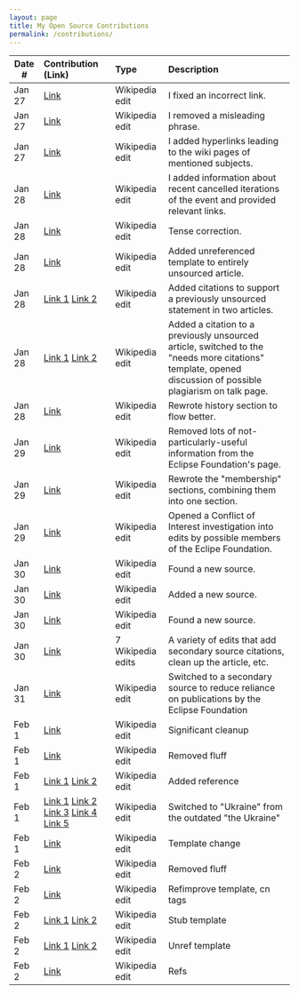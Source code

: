 ```yaml
---
layout: page
title: My Open Source Contributions
permalink: /contributions/
---
```


<!--
Type of the contribution should be "Wikipedia edit", "OpenStreet Map feature", "Documentation", "Course website", "Blog",
"Browser Add-on", etc.

The description should include a brief summary of what you did.

The link should bring us to a public page that shows your contribution. 

Replace the first row with your own contribution. 

-->





| Date #       | Contribution (Link)  | Type  | Description |
|---|:---|:---|:---|
| Jan 27 | [Link](https://en.wikipedia.org/w/index.php?title=List_of_songs_featured_in_Shrek&diff=prev&oldid=1068347586) | Wikipedia edit | I fixed an incorrect link. |
| Jan 27 | [Link](https://en.wikipedia.org/w/index.php?title=Rolling_Stone&diff=prev&oldid=1068352323) | Wikipedia edit | I removed a misleading phrase. |
| Jan 27 | [Link](https://en.wikipedia.org/w/index.php?title=Rolling_Stone&diff=prev&oldid=1068353442) | Wikipedia edit | I added hyperlinks leading to the wiki pages of mentioned subjects. |
| Jan 28 | [Link](https://en.wikipedia.org/w/index.php?title=Cotswold_Olimpick_Games&diff=prev&oldid=1068404521) | Wikipedia edit | I added information about recent cancelled iterations of the event and provided relevant links. |
| Jan 28 | [Link](https://en.wikipedia.org/w/index.php?title=Ed_Gonzalez&diff=prev&oldid=1068480246) | Wikipedia edit | Tense correction. |
| Jan 28 | [Link](https://en.wikipedia.org/w/index.php?title=White_v_Bluett&diff=prev&oldid=1068501347) | Wikipedia edit | Added unreferenced template to entirely unsourced article. |
| Jan 28 | [Link 1](https://en.wikipedia.org/w/index.php?title=St_Mary_and_St_John%27s_Church,_Hardraw&diff=prev&oldid=1068516732) [Link 2](https://en.wikipedia.org/w/index.php?title=Darrowby&type=revision&diff=1068517126&oldid=1061488101) | Wikipedia edit | Added citations to support a previously unsourced statement in two articles. |
| Jan 28 | [Link 1](https://en.wikipedia.org/w/index.php?title=Paul_Dekker&type=revision&diff=1068520678&oldid=1064802206) [Link 2](https://en.wikipedia.org/w/index.php?title=Talk%3APaul_Dekker&type=revision&diff=1068520455&oldid=777500546) | Wikipedia edit | Added a citation to a previously unsourced article, switched to the "needs more citations" template, opened discussion of possible plagiarism on talk page. |
| Jan 28 | [Link](https://en.wikipedia.org/w/index.php?title=Sleeman_Centre_(Brisbane)&diff=prev&oldid=1068537111) | Wikipedia edit | Rewrote history section to flow better. |
| Jan 29 | [Link](https://en.wikipedia.org/w/index.php?title=Eclipse_Foundation&type=revision&diff=1068575135&oldid=1058934986) | Wikipedia edit | Removed lots of not-particularly-useful information from the Eclipse Foundation's page. |
| Jan 29 | [Link](https://en.wikipedia.org/w/index.php?title=Eclipse_Foundation&diff=prev&oldid=1068679045) | Wikipedia edit | Rewrote the "membership" sections, combining them into one section. |
| Jan 29 | [Link](https://en.wikipedia.org/w/index.php?title=Wikipedia%3AConflict_of_interest%2FNoticeboard&type=revision&diff=1068688367&oldid=1068637027) | Wikipedia edit | Opened a Conflict of Interest investigation into edits by possible members of the Eclipe Foundation. |
| Jan 30 | [Link](https://en.wikipedia.org/w/index.php?title=Paul_Dekker&type=revision&diff=1068894441&oldid=1068762759) | Wikipedia edit | Found a new source. |
| Jan 30 | [Link](https://en.wikipedia.org/w/index.php?title=Eclipse_Foundation&diff=prev&oldid=1068908320) | Wikipedia edit | Added a new source. |
| Jan 30 | [Link](https://en.wikipedia.org/w/index.php?title=Eclipse_Foundation&type=revision&diff=1068928802&oldid=1068926256) | Wikipedia edit | Found a new source. |
| Jan 30 | [Link](https://en.wikipedia.org/w/index.php?title=Eclipse_Foundation&type=revision&diff=1068981657&oldid=1068956222) | 7 Wikipedia edits | A variety of edits that add secondary source citations, clean up the article, etc. |
| Jan 31 | [Link](https://en.wikipedia.org/w/index.php?title=Eclipse_Foundation&type=revision&diff=1069080076&oldid=1069015894) | Wikipedia edit | Switched to a secondary source to reduce reliance on publications by the Eclipse Foundation |
| Feb 1 | [Link](https://en.wikipedia.org/w/index.php?title=Paul_Dekker&type=revision&diff=1069330858&oldid=1069050947) | Wikipedia edit | Significant cleanup |
| Feb 1 | [Link](https://en.wikipedia.org/w/index.php?title=John_Norum_discography&diff=prev&oldid=1069502836) | Wikipedia edit | Removed fluff |
| Feb 1 | [Link 1](https://en.wikipedia.org/w/index.php?title=Alcoholic_beverage_control_state&diff=prev&oldid=1069396574) [Link 2](https://en.wikipedia.org/w/index.php?title=Alcohol_laws_of_Maine&diff=prev&oldid=1069396221)| Wikipedia edit | Added reference |
| Feb 1 | [Link 1](https://en.wikipedia.org/w/index.php?title=Mike_Heitler&diff=prev&oldid=1069395408) [Link 2](https://en.wikipedia.org/w/index.php?title=Ukraine_women%27s_national_artistic_gymnastics_team&diff=prev&oldid=1069395004) [Link 3](https://en.wikipedia.org/w/index.php?title=Ukraine_women%27s_national_artistic_gymnastics_team&diff=prev&oldid=1069394975) [Link 4](https://en.wikipedia.org/w/index.php?title=List_of_Olympic_records_in_swimming&diff=prev&oldid=1069394839) [Link 5](https://en.wikipedia.org/w/index.php?title=History_of_the_Jews_in_Odessa&diff=prev&oldid=1069359034) | Wikipedia edit | Switched to "Ukraine" from the outdated "the Ukraine" |
| Feb 1 | [Link](https://en.wikipedia.org/w/index.php?title=Paul_Dekker&diff=prev&oldid=1069330858) | Wikipedia edit | Template change |
| Feb 2 | [Link](https://en.wikipedia.org/w/index.php?title=John_Norum_discography&diff=prev&oldid=1069502836) | Wikipedia edit | Removed fluff |
| Feb 2 | [Link](https://en.wikipedia.org/w/index.php?title=Ralph_Hudson_Johnson&type=revision&diff=1069505443&oldid=1061221943) | Wikipedia edit | Refimprove template, cn tags |
| Feb 2 | [Link 1](https://en.wikipedia.org/w/index.php?title=Shane_Barnett&type=revision&diff=1069523787&oldid=1027187881) [Link 2](https://en.wikipedia.org/w/index.php?title=Point_Pleasant_Creek&type=revision&diff=1069527588&oldid=956014823) | Wikipedia edit | Stub template |
| Feb 2 | [Link 1](https://en.wikipedia.org/w/index.php?title=Escuela_de_Arquitectura_de_la_Universidad_de_Costa_Rica&type=revision&diff=1069525480&oldid=937032664) [Link 2](https://en.wikipedia.org/w/index.php?title=Maverick_%28cigarette%29&type=revision&diff=1069526282&oldid=1064558726) | Wikipedia edit | Unref template |
| Feb 2 | [Link](https://en.wikipedia.org/w/index.php?title=John_Maclean_%28Scottish_socialist%29&type=revision&diff=1069532564&oldid=1067860852) | Wikipedia edit | Refs |
